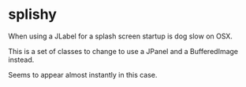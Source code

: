# splishy

When using a JLabel for a splash screen startup is dog slow on OSX.

This is a set of classes to change to use a JPanel and a BufferedImage instead.

Seems to appear almost instantly in this case.

